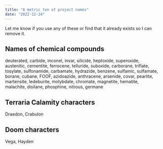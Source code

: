 ```yaml
---
title: "A metric ton of project names"
date: "2022-12-24"
---
```


Let me know if you use any of these or find that it already exists so I can remove it.

## Names of chemical compounds

deuterated, carbide, inconel, invar, silicide, heptoxide, superoxide, austenitic, cementite, ferrocene, telluride, suboxide, carborane, triflate, tosylate, sulfonamide, carbamate, hydrazide, benzene, sulfamic, sulfamate, borane, cubane, FOOF, azidoazide, anthracene, arsenide, covar, pearlite, martensite, ledeburite, molybdate, chromate, magnetite, hematite, malachite, disilane, phosphine, nitrous, germane

## Terraria Calamity characters

Draedon, Crabulon

## Doom characters

Vega, Hayden
